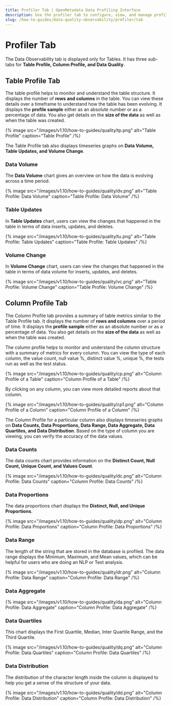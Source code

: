 ```yaml
---
title: Profiler Tab | OpenMetadata Data Profiling Interface
description: Use the profiler tab to configure, view, and manage profiling metrics including null counts, uniqueness, and stats.
slug: /how-to-guides/data-quality-observability/profiler/tab
---
```


# Profiler Tab

The Data Observability tab is displayed only for Tables. It has three sub-tabs for **Table Profile, Column Profile, and Data Quality**. 

## Table Profile Tab

The table profile helps to monitor and understand the table structure. It displays the number of **rows and columns** in the table. You can view these details over a timeframe to understand how the table has been evolving. It displays the **profile sample** either as an absolute number or as a percentage of data. You also get details on the **size of the data** as well as when the table was created.

{% image
src="/images/v1.10/how-to-guides/quality/tp.png"
alt="Table Profile"
caption="Table Profile"
/%}

The Table Profile tab also displays timeseries graphs on **Data Volume, Table Updates, and Volume Change**. 

### Data Volume

The **Data Volume** chart gives an overview on how the data is evolving across a time period. 

{% image
src="/images/v1.10/how-to-guides/quality/dv.png"
alt="Table Profile: Data Volume"
caption="Table Profile: Data Volume"
/%}

### Table Updates
In **Table Updates** chart, users can view the changes that happened in the table in terms of data inserts, updates, and deletes.

{% image
src="/images/v1.10/how-to-guides/quality/tu.png"
alt="Table Profile: Table Updates"
caption="Table Profile: Table Updates"
/%}

### Volume Change

In **Volume Change** chart, users can view the changes that happened in the table in terms of data volume for inserts, updates, and deletes.

{% image
src="/images/v1.10/how-to-guides/quality/vc.png"
alt="Table Profile: Volume Change"
caption="Table Profile: Volume Change"
/%}

## Column Profile Tab

The Column Profile tab provides a summary of table metrics similar to the Table Profile tab. It displays the number of **rows and columns** over a period of time. It displays the **profile sample** either as an absolute number or as a percentage of data. You also get details on the **size of the data** as well as when the table was created.

The column profile helps to monitor and understand the column structure with a summary of metrics for every column. You can view the type of each column, the value count, null value %, distinct value %, unique %, the tests run as well as the test status.

{% image
src="/images/v1.10/how-to-guides/quality/cp.png"
alt="Column Profile of a Table"
caption="Column Profile of a Table"
/%}

By clicking on any column, you can view more detailed reports about that column.

{% image
src="/images/v1.10/how-to-guides/quality/cp1.png"
alt="Column Profile of a Column"
caption="Column Profile of a Column"
/%}

The Column Profile for a particular column also displays timeseries graphs on **Data Counts, Data Proportions, Data Range, Data Aggregate, Data Quartiles, and Data Distribution**. Based on the type of column you are viewing, you can verify the accuracy of the data values.

### Data Counts

The data counts chart provides information on the **Distinct Count, Null Count, Unique Count, and Values Count**.

{% image
src="/images/v1.10/how-to-guides/quality/dc.png"
alt="Column Profile: Data Counts"
caption="Column Profile: Data Counts"
/%}

### Data Proportions

The data proportions chart displays the **Distinct, Null, and Unique Proportions**.

{% image
src="/images/v1.10/how-to-guides/quality/dp.png"
alt="Column Profile: Data Proportions"
caption="Column Profile: Data Proportions"
/%}

### Data Range

The length of the string that are stored in the database is profiled. The data range displays the Minimum, Maximum, and Mean values, which can be helpful for users who are doing an NLP or Text analysis.

{% image
src="/images/v1.10/how-to-guides/quality/dr.png"
alt="Column Profile: Data Range"
caption="Column Profile: Data Range"
/%}

### Data Aggregate

{% image
src="/images/v1.10/how-to-guides/quality/da.png"
alt="Column Profile: Data Aggregate"
caption="Column Profile: Data Aggregate"
/%}

### Data Quartiles

This chart displays the First Quartile, Median, Inter Quartile Range, and the Third Quartile.

{% image
src="/images/v1.10/how-to-guides/quality/dq.png"
alt="Column Profile: Data Quartiles"
caption="Column Profile: Data Quartiles"
/%}

### Data Distribution

The distribution of the character length inside the column is displayed to help you get a sense of the structure of your data.

{% image
src="/images/v1.10/how-to-guides/quality/dd.png"
alt="Column Profile: Data Distribution"
caption="Column Profile: Data Distribution"
/%}
